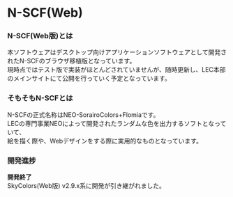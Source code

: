 # N-SCF(Web)

### N-SCF(Web版)とは
本ソフトウェアはデスクトップ向けアプリケーションソフトウェアとして開発されたN-SCFのブラウザ移植版となっています。<br />
現時点ではテスト版で実装がほとんどされていませんが、随時更新し、LEC本部のメインサイトにて公開を行っていく予定となっています。<br />

### そもそもN-SCFとは
N-SCFの正式名称はNEO-SorairoColors+Flomiaです。<br />
LECの専門事業NEOによって開発されたランダムな色を出力するソフトとなっていて、<br />
絵を描く際や、Webデザインをする際に実用的なものとなっています。<br />

### 開発進捗
**開発終了**<br />
SkyColors(Web版) v2.9.x系に開発が引き継がれました。<br />

